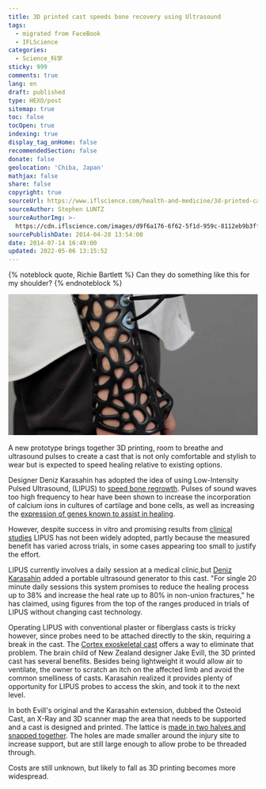 ```yaml
---
title: 3D printed cast speeds bone recovery using Ultrasound
tags:
  - migrated from FaceBook
  - IFLScience
categories:
  - Science_科学
sticky: 999
comments: true
lang: en
draft: published
type: HEXO/post
sitemap: true
toc: false
tocOpen: true
indexing: true
display_tag_onHome: false
recommendedSection: false
donate: false
geolocation: 'Chiba, Japan'
mathjax: false
share: false
copyright: true
sourceUrl: https://www.iflscience.com/health-and-medicine/3d-printed-cast-speeds-bone-recovery-using-ultrasound/
sourceAuthor: Stephen LUNTZ
sourceAuthorImg: >-
  https://cdn.iflscience.com/images/d9f6a176-6f62-5f1d-959c-8112eb9b3ff6/author_large-1465225150-stephen-luntz.jpg
sourcePublishDate: 2014-04-28 13:54:00
date: 2014-07-14 16:49:00
updated: 2022-05-06 13:15:52
---
```

{% noteblock quote, Richie Bartlett %}
Can they do something like this for my shoulder?
{% endnoteblock %}

!['A' Design Awards. Ultrasound could be the killer app that makes 3D printed casts take off](./3D-printed-cast-speeds-bone-recovery-using-Ultrasound/extra_large-1464355380-781-3d-printed-cast-speeds-bone-recovery-using-ultrasound.jpg)

A new prototype brings together 3D printing, room to breathe and ultrasound pulses to create a cast that is not only comfortable and stylish to wear but is expected to speed healing relative to existing options.
 
Designer Deniz Karasahin has adopted the idea of using Low-Intensity Pulsed Ultrasound, (LIPUS) to [speed bone regrowth](http://www.ijoonline.com/article.asp?issn=0019-5413;year=2009;volume=43;issue=2;spage=132;epage=140;aulast=Mundi). Pulses of sound waves too high frequency to hear have been shown to increase the incorporation of calcium ions in cultures of cartilage and bone cells, as well as increasing the [expression of genes known to assist in healing](http://www.ncbi.nlm.nih.gov/pmc/articles/PMC2762251/). 

However, despite success in vitro and promising results from [clinical studies](http://www.ncbi.nlm.nih.gov/pubmed/20182238) LIPUS has not been widely adopted, partly because the measured benefit has varied across trials, in some cases appearing too small to justify the effort.

LIPUS currently involves a daily session at a medical clinic,but [Deniz Karasahin](http://www.dkdesign.biz) added a portable ultrasound generator to this cast. "For single 20 minute daily sessions this system promises to reduce the healing process up to 38% and increase the heal rate up to 80% in non-union fractures," he has claimed, using figures from the top of the ranges produced in trials of LIPUS without changing cast technology.

Operating LIPUS with conventional plaster or fiberglass casts is tricky however, since probes need to be attached directly to the skin, requiring a break in the cast. The [Cortex exoskeletal cast](http://www.cnet.com/news/3d-printed-cast-is-made-to-scratch/) offers a way to eliminate that problem. The brain child of New Zealand designer Jake Evill, the 3D printed cast has several benefits. Besides being lightweight it would allow air to ventilate, the owner to scratch an itch on the affected limb and avoid the common smelliness of casts. Karasahin realized it provides plenty of opportunity for LIPUS probes to access the skin, and took it to the next level.

In both Evill's original and the Karasahin extension, dubbed the Osteoid Cast, an X-Ray and 3D scanner map the area that needs to be supported and a cast is designed and printed. The lattice is [made in two halves and snapped together](http://jakevilldesign.dunked.com/cortex). The holes are made smaller around the injury site to increase support, but are still large enough to allow probe to be threaded through.
 
Costs are still unknown, but likely to fall as 3D printing becomes more widespread.

